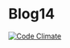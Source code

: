# Blog14

[![Code Climate](https://codeclimate.com/github/kzys/2014.png)](https://codeclimate.com/github/kzys/2014)

